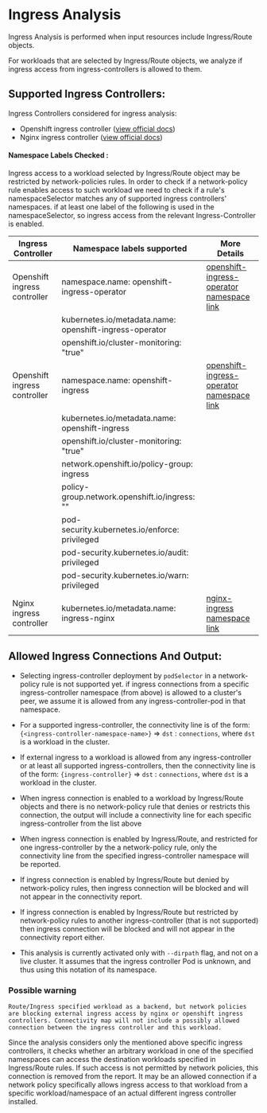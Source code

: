 # Ingress Analysis

Ingress Analysis is performed when input resources include Ingress/Route objects.

For workloads that are selected by Ingress/Route objects, we analyze if ingress access from ingress-controllers is allowed to them.

## Supported Ingress Controllers:

Ingress Controllers considered for ingress analysis:
- Openshift ingress controller ([view official docs](https://docs.openshift.com/container-platform/4.14/networking/ingress-operator.html#nw-ingress-view_configuring-ingress))
- Nginx ingress controller ([view official docs](https://docs.nginx.com/nginx-ingress-controller/overview))

#### Namespace Labels Checked :

Ingress access to a workload selected by Ingress/Route object may be restricted by network-policies rules.
In order to check if a network-policy rule enables access to such workload we need to check if a rule's namespaceSelector matches any of supported ingress controllers' namespaces.
if at least one label of the following is used in the namespaceSelector, so ingress access from the relevant Ingress-Controller is enabled.

|Ingress Controller | Namespace labels supported| More Details |
|-------------------|---------------------------|--------------|
|Openshift ingress controller |namespace.name: openshift-ingress-operator|[openshift-ingress-operator namespace link](https://github.com/openshift/cluster-ingress-operator/blob/f9dd81ab522f72233e2608f5e57a43e79a5079b5/manifests/00-namespace.yaml#L10)|
||kubernetes.io/metadata.name: openshift-ingress-operator||
||openshift.io/cluster-monitoring: "true"||
|Openshift ingress controller |namespace.name: openshift-ingress|[openshift-ingress-operator namespace link](https://github.com/openshift/cluster-ingress-operator/blob/f9dd81ab522f72233e2608f5e57a43e79a5079b5/pkg/manifests/assets/router/namespace.yaml#L13)|
||kubernetes.io/metadata.name: openshift-ingress||
||openshift.io/cluster-monitoring: "true"||
||network.openshift.io/policy-group: ingress||
||policy-group.network.openshift.io/ingress: ""||
||pod-security.kubernetes.io/enforce: privileged||
||pod-security.kubernetes.io/audit: privileged||
||pod-security.kubernetes.io/warn: privileged||
|Nginx ingress controller |kubernetes.io/metadata.name: ingress-nginx|[nginx-ingress namespace link](https://github.com/nginxinc/kubernetes-ingress/blob/main/deployments/common/ns-and-sa.yaml)|


## Allowed Ingress Connections And Output:

- Selecting ingress-controller deployment by `podSelector` in a network-policy rule is not supported yet. 
if ingress connections from a specific ingress-controller namespace (from above) is allowed to a cluster's peer, we assume it is allowed from any ingress-controller-pod in that namespace.

- For a supported ingress-controller, the connectivity line is of the form:
`{<ingress-controller-namespace-name>}` => `dst` : `connections`, where `dst` is a workload in the cluster.

- If external ingress to a workload is allowed from any ingress-controller or at least all supported ingress-controllers, then the connectivity line is of the form:
`{ingress-controller}` => `dst` : `connections`, where `dst` is a workload in the cluster.

- When ingress connection is enabled to a workload by Ingress/Route objects and there is no network-policy rule that denies or restricts this connection, the output will include a connectivity line for each specific ingress-controller from the list above

- When ingress connection is enabled by Ingress/Route, and restricted for one ingress-controller by the a network-policy rule, only the connectivity line from the specified ingress-controller namespace will be reported.

- If ingress connection is enabled by Ingress/Route but denied by network-policy rules, then ingress connection will be blocked and will not appear in the connectivity report.

- If ingress connection is enabled by Ingress/Route but restricted by network-policy rules to another ingress-controller (that is not supported) then ingress connection will be blocked and will not appear in the connectivity report either.

- This analysis is currently activated only with `--dirpath` flag, and not on a live cluster.
It assumes that the ingress controller Pod is unknown, and thus using this notation of its namespace.


### Possible warning
`Route/Ingress specified workload as a backend, but network policies are blocking external ingress access by nginx or openshift ingress controllers. Connectivity map will not include a possibly allowed connection between the ingress controller and this workload.`

Since the analysis considers only the mentioned above specific ingress controllers, it checks whether an arbitrary workload in one of the specified namespaces can access the destination workloads specified in Ingress/Route rules. If such access is not permitted by network policies, this connection is removed from the report. It may be an allowed connection if a network policy specifically allows ingress access to that workload from a specific workload/namespace of an actual different ingress controller installed.